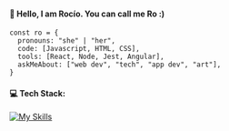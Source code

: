 #### 🫰 Hello, I am Rocío. You can call me Ro :)


```
const ro = {
  pronouns: "she" | "her",
  code: [Javascript, HTML, CSS],
  tools: [React, Node, Jest, Angular],
  askMeAbout: ["web dev", "tech", "app dev", "art"],
}
```


#### 💻 Tech Stack:

[![My Skills](https://skillicons.dev/icons?i=html,css,js,nodejs,figma,jest,firebase,github,ai,ps,vscode,vite,react,md&theme=light)](https://skillicons.dev)
